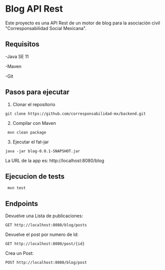 # Blog API Rest

Este proyecto es una API Rest de un motor de blog para la asociación civil "Corresponsabilidad Social Mexicana".

## Requisitos

-Java SE 11

-Maven

-Git

## Pasos para ejecutar

 1. Clonar el repositorio
```
git clone https://github.com/corresponsabilidad-mx/backend.git
```
 2. Compilar con Maven
```
 mvn clean package
```
3. Ejecutar el fat-jar
```
java -jar blog-0.0.1-SNAPSHOT.jar
```
La URL de la app es: http://localhost:8080/blog

## Ejecucion de tests

```
 mvn test
```

## Endpoints

Devuelve una Lista de publicaciones:
```
GET http://localhost:8080/blog/posts
```
Devuelve el post por numero de Id:
```
GET http://localhost:8080/post/{id}
```
Crea un Post:
```
POST http://localhost:8080/blog/post
```






